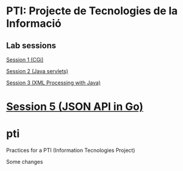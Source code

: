 # PTI: Projecte de Tecnologies de la Informació 
## Lab sessions

[Session 1 (CGi)](./p1_cgi/README.md)

[Session 2 (Java servlets)](./p2_servlets/README.md)

[Session 3 (XML Processing with Java)](./p3_xml/README.md)

[Session 5 (JSON API in Go)](./p5_goREST/README.md)
=======
# pti
Practices for a PTI (Information Tecnologies Project)

Some changes
